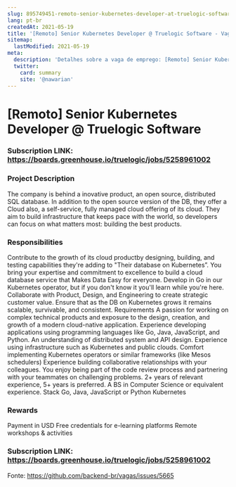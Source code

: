 ```yaml
---
slug: 895749451-remoto-senior-kubernetes-developer-at-truelogic-software
lang: pt-br
createdAt: 2021-05-19
title: '[Remoto] Senior Kubernetes Developer @ Truelogic Software - Vaga de Emprego'
sitemap:
  lastModified: 2021-05-19
meta:
  description: 'Detalhes sobre a vaga de emprego: [Remoto] Senior Kubernetes Developer @ Truelogic Software'
  twitter:
    card: summary
    site: '@nawarian'
---
```


# [Remoto] Senior Kubernetes Developer @ Truelogic Software

### **Subscription LINK: https://boards.greenhouse.io/truelogic/jobs/5258961002**

### **Project Description**

The company is behind a inovative product, an open source, distributed SQL database. In addition to the open source version of the DB, they offer a Cloud also, a self-service, fully managed cloud offering of its cloud. They aim to build infrastructure that keeps pace with the world, so developers can focus on what matters most: building the best products.

### **Responsibilities**
Contribute to the growth of its cloud productby designing, building, and testing capabilities they're adding to "Their database on Kubernetes”. You bring your expertise and commitment to excellence to build a cloud database service that Makes Data Easy for everyone.
Develop in Go in our Kubernetes operator, but if you don't know it you'll learn while you're here.
Collaborate with Product, Design, and Engineering to create strategic customer value.
Ensure that as the DB on Kubernetes grows it remains scalable, survivable, and consistent.
Requirements
A passion for working on complex technical products and exposure to the design, creation, and growth of a modern cloud-native application.
Experience developing applications using programming languages like Go, Java, JavaScript, and Python.
An understanding of distributed system and API design.
Experience using infrastructure such as Kubernetes and public clouds.
Comfort implementing Kubernetes operators or similar frameworks (like Mesos schedulers)
Experience building collaborative relationships with your colleagues. You enjoy being part of the code review process and partnering with your teammates on challenging problems.
2+ years of relevant experience, 5+ years is preferred.
A BS in Computer Science or equivalent experience.
Stack
Go, Java, JavaScript or Python
Kubernetes


### **Rewards**
Payment in USD
Free credentials for e-learning platforms
Remote workshops & activities

### **Subscription LINK: https://boards.greenhouse.io/truelogic/jobs/5258961002**

Fonte: https://github.com/backend-br/vagas/issues/5665